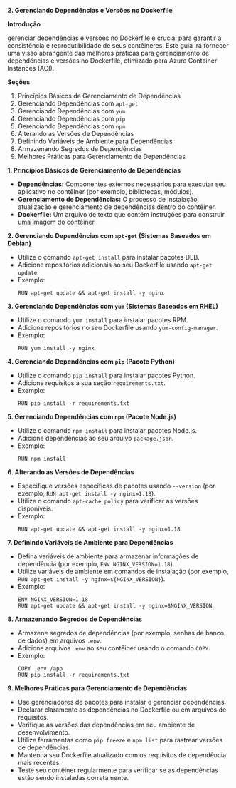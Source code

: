 **2. Gerenciando Dependências e Versões no Dockerfile**

**Introdução**

 gerenciar dependências e versões no Dockerfile é crucial para garantir a consistência e reprodutibilidade de seus contêineres. Este guia irá fornecer uma visão abrangente das melhores práticas para gerenciamento de dependências e versões no Dockerfile, otimizado para Azure Container Instances (ACI).

**Seções**

1. Princípios Básicos de Gerenciamento de Dependências
2. Gerenciando Dependências com `apt-get`
3. Gerenciando Dependências com `yum`
4. Gerenciando Dependências com `pip`
5. Gerenciando Dependências com `npm`
6. Alterando as Versões de Dependências
7. Definindo Variáveis de Ambiente para Dependências
8. Armazenando Segredos de Dependências
9. Melhores Práticas para Gerenciamento de Dependências

**1. Princípios Básicos de Gerenciamento de Dependências**

* **Dependências:** Componentes externos necessários para executar seu aplicativo no contêiner (por exemplo, bibliotecas, módulos).
* **Gerenciamento de Dependências:** O processo de instalação, atualização e gerenciamento de dependências dentro do contêiner.
* **Dockerfile:** Um arquivo de texto que contém instruções para construir uma imagem do contêiner.

**2. Gerenciando Dependências com `apt-get` (Sistemas Baseados em Debian)**

* Utilize o comando `apt-get install` para instalar pacotes DEB.
* Adicione repositórios adicionais ao seu Dockerfile usando `apt-get update`.
* Exemplo:
  ```
  RUN apt-get update && apt-get install -y nginx
  ```

**3. Gerenciando Dependências com `yum` (Sistemas Baseados em RHEL)**

* Utilize o comando `yum install` para instalar pacotes RPM.
* Adicione repositórios no seu Dockerfile usando `yum-config-manager`.
* Exemplo:
  ```
  RUN yum install -y nginx
  ```

**4. Gerenciando Dependências com `pip` (Pacote Python)**

* Utilize o comando `pip install` para instalar pacotes Python.
* Adicione requisitos à sua seção `requirements.txt`.
* Exemplo:
  ```
  RUN pip install -r requirements.txt
  ```

**5. Gerenciando Dependências com `npm` (Pacote Node.js)**

* Utilize o comando `npm install` para instalar pacotes Node.js.
* Adicione dependências ao seu arquivo `package.json`.
* Exemplo:
  ```
  RUN npm install
  ```

**6. Alterando as Versões de Dependências**

* Especifique versões específicas de pacotes usando `--version` (por exemplo, `RUN apt-get install -y nginx=1.18`).
* Utilize o comando `apt-cache policy` para verificar as versões disponíveis.
* Exemplo:
  ```
  RUN apt-get update && apt-get install -y nginx=1.18
  ```

**7. Definindo Variáveis de Ambiente para Dependências**

* Defina variáveis de ambiente para armazenar informações de dependência (por exemplo, `ENV NGINX_VERSION=1.18`).
* Utilize variáveis de ambiente em comandos de instalação (por exemplo, `RUN apt-get install -y nginx=${NGINX_VERSION}`).
* Exemplo:
  ```
  ENV NGINX_VERSION=1.18
  RUN apt-get update && apt-get install -y nginx=$NGINX_VERSION
  ```

**8. Armazenando Segredos de Dependências**

* Armazene segredos de dependências (por exemplo, senhas de banco de dados) em arquivos `.env`.
* Adicione arquivos `.env` ao seu contêiner usando o comando `COPY`.
* Exemplo:
  ```
  COPY .env /app
  RUN pip install -r requirements.txt
  ```

**9. Melhores Práticas para Gerenciamento de Dependências**

* Use gerenciadores de pacotes para instalar e gerenciar dependências.
* Declarar claramente as dependências no Dockerfile ou em arquivos de requisitos.
* Verifique as versões das dependências em seu ambiente de desenvolvimento.
* Utilize ferramentas como `pip freeze` e `npm list` para rastrear versões de dependências.
* Mantenha seu Dockerfile atualizado com os requisitos de dependência mais recentes.
* Teste seu contêiner regularmente para verificar se as dependências estão sendo instaladas corretamente.